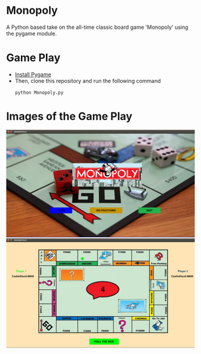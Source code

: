 # Monopoly

A Python based take on the all-time classic board game 'Monopoly' using the pygame module.

# Game Play
- [Install Pygame](https://www.pygame.org/wiki/GettingStarted)
- Then, clone this repository and run the following command
  ```
  python Monopoly.py
  ```
  
# Images of the Game Play
![Game Home Image](https://github.com/SarthakKhoche/Monopoly/blob/master/home.png)
![Game Play Image](https://github.com/SarthakKhoche/Monopoly/blob/master/game.png)


